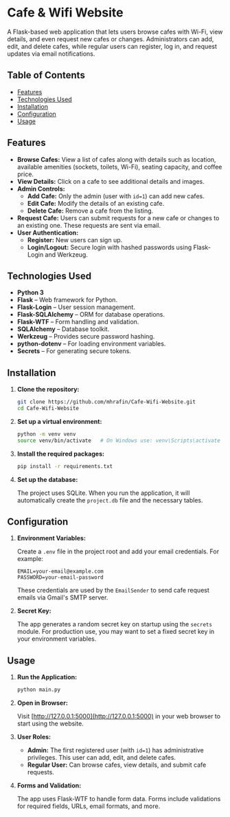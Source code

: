 
# Cafe & Wifi Website

A Flask-based web application that lets users browse cafes with Wi-Fi, view details, and even request new cafes or changes. Administrators can add, edit, and delete cafes, while regular users can register, log in, and request updates via email notifications.

## Table of Contents

- [Features](#features)
- [Technologies Used](#technologies-used)
- [Installation](#installation)
- [Configuration](#configuration)
- [Usage](#usage)

## Features

- **Browse Cafes:** View a list of cafes along with details such as location, available amenities (sockets, toilets, Wi-Fi), seating capacity, and coffee price.
- **View Details:** Click on a cafe to see additional details and images.
- **Admin Controls:**  
  - **Add Cafe:** Only the admin (user with `id=1`) can add new cafes.
  - **Edit Cafe:** Modify the details of an existing cafe.
  - **Delete Cafe:** Remove a cafe from the listing.
- **Request Cafe:** Users can submit requests for a new cafe or changes to an existing one. These requests are sent via email.
- **User Authentication:**  
  - **Register:** New users can sign up.
  - **Login/Logout:** Secure login with hashed passwords using Flask-Login and Werkzeug.

## Technologies Used

- **Python 3**  
- **Flask** – Web framework for Python.
- **Flask-Login** – User session management.
- **Flask-SQLAlchemy** – ORM for database operations.
- **Flask-WTF** – Form handling and validation.
- **SQLAlchemy** – Database toolkit.
- **Werkzeug** – Provides secure password hashing.
- **python-dotenv** – For loading environment variables.
- **Secrets** – For generating secure tokens.

## Installation

1. **Clone the repository:**

   ```bash
   git clone https://github.com/mhrafin/Cafe-Wifi-Website.git
   cd Cafe-Wifi-Website
   ```

2. **Set up a virtual environment:**

   ```bash
   python -m venv venv
   source venv/bin/activate   # On Windows use: venv\Scripts\activate
   ```

3. **Install the required packages:**

   ```bash
   pip install -r requirements.txt
   ```

4. **Set up the database:**

   The project uses SQLite. When you run the application, it will automatically create the `project.db` file and the necessary tables.

## Configuration

1. **Environment Variables:**

   Create a `.env` file in the project root and add your email credentials. For example:

   ```env
   EMAIL=your-email@example.com
   PASSWORD=your-email-password
   ```

   These credentials are used by the `EmailSender` to send cafe request emails via Gmail's SMTP server.

2. **Secret Key:**

   The app generates a random secret key on startup using the `secrets` module. For production use, you may want to set a fixed secret key in your environment variables.

## Usage

1. **Run the Application:**

   ```bash
   python main.py
   ```

2. **Open in Browser:**

   Visit [http://127.0.0.1:5000](http://127.0.0.1:5000) in your web browser to start using the website.

3. **User Roles:**

   - **Admin:** The first registered user (with `id=1`) has administrative privileges. This user can add, edit, and delete cafes.
   - **Regular User:** Can browse cafes, view details, and submit cafe requests.

4. **Forms and Validation:**

   The app uses Flask-WTF to handle form data. Forms include validations for required fields, URLs, email formats, and more.
